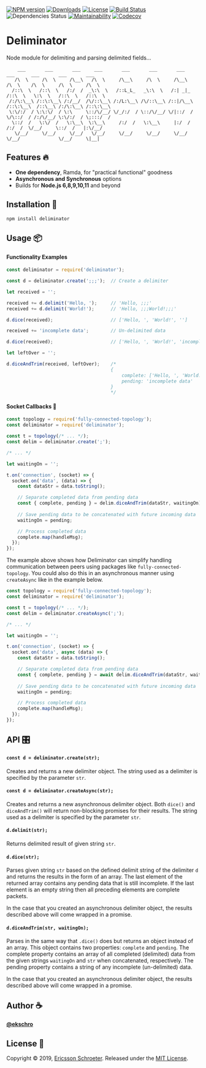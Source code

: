 [![NPM version][npm-image]][npm-url]
[![Downloads][downloads-image]][downloads-url]
[![License][license-image]][license-url]
[![Build Status][build-status-image]][build-status-url]
![Dependencies Status][david-image]
[![Maintainability][code-climate-image]][code-climate-url]
[![Codecov][codecov-image]][codecov-url]

# Deliminator
Node module for delimiting and parsing delimited fields... 

```
    ___       ___       ___     ___       ___       ___       ___       ___      ___       ___       ___   
   /\  \     /\  \     /\__\   /\  \     /\__\     /\  \     /\__\     /\  \    /\  \     /\  \     /\  \  
  /::\  \   /::\  \   /:/  /  _\:\  \   /::L_L_   _\:\  \   /:| _|_   /::\  \   \:\  \   /::\  \   /::\  \ 
 /:/\:\__\ /::\:\__\ /:/__/  /\/::\__\ /:/L:\__\ /\/::\__\ /::|/\__\ /::\:\__\  /::\__\ /:/\:\__\ /::\:\__\
 \:\/:/  / \:\:\/  / \:\     \::/\/__/ \/_/:/  / \::/\/__/ \/|::/  / \/\::/  / /:/\/__/ \:\/:/  / \;:::/  /
  \::/  /   \:\/  /   \:\__\  \:\__\     /:/  /   \:\__\     |:/  /    /:/  /  \/__/     \::/  /   |:\/__/ 
   \/__/     \/__/     \/__/   \/__/     \/__/     \/__/     \/__/     \/__/              \/__/     \|__|  
```

## Features 🔥
- **One dependency**, Ramda, for "practical functional" goodness
- **Asynchronous and Synchronous** options
- Builds for **Node.js 6,8,9,10,11** and beyond

## Installation 🔧

```
npm install deliminator
```

## Usage 📦
#### Functionality Examples
``` js
const deliminator = require('deliminator');

const d = deliminator.create(';;;');  // Create a delimiter

let received = '';

received += d.delimit('Hello, ');     // 'Hello, ;;;'
received += d.delimit('World!');      // 'Hello, ;;;World!;;;'

d.dice(received);                     // ['Hello, ', 'World!', '']

received += 'incomplete data';        // Un-delimited data

d.dice(received);                     // ['Hello, ', 'World!', 'incomplete data']

let leftOver = '';

d.diceAndTrim(received, leftOver);    /* 
                                      {
                                          complete: ['Hello, ', 'World!'], 
                                          pending: 'incomplete data'
                                      } 
                                      */
```

#### Socket Callbacks 🔌
```js
const topology = require('fully-connected-topology');
const deliminator = require('deliminator');

const t = topology(/* ... */);
const delim = deliminator.create(';');

/* ... */

let waitingOn = '';

t.on('connection', (socket) => {
  socket.on('data', (data) => {
    const dataStr = data.toString();

    // Separate completed data from pending data
    const { complete, pending } = delim.diceAndTrim(dataStr, waitingOn);
    
    // Save pending data to be concatenated with future incoming data
    waitingOn = pending;

    // Process completed data
    complete.map(handleMsg);
  });
});
```

The example above shows how Deliminator can simplify handling communication between peers using packages like `fully-connected-topology`.  You could also do this in an asynchronous manner using `createAsync` like in the example below.

```js
const topology = require('fully-connected-topology');
const deliminator = require('deliminator');

const t = topology(/* ... */);
const delim = deliminator.createAsync(';');

/* ... */

let waitingOn = '';

t.on('connection', (socket) => {
  socket.on('data', async (data) => {
    const dataStr = data.toString();

    // Separate completed data from pending data
    const { complete, pending } = await delim.diceAndTrim(dataStr, waitingOn);
      
    // Save pending data to be concatenated with future incoming data
    waitingOn = pending;

    // Process completed data
    complete.map(handleMsg);
  });
});
```

## API 🎛
#### `const d = deliminator.create(str);`

Creates and returns a new delimiter object. The string used as a delimiter is specified by the parameter `str`.

#### `const d = deliminator.createAsync(str);`

Creates and returns a new asynchronous delimiter object.  Both `dice()` and `diceAndTrim()` will return non-blocking promises for their results.  The string used as a delimiter is specified by the parameter `str`.

#### `d.delimit(str);`

Returns delimited result of given string `str`.

#### `d.dice(str);`

Parses given string `str` based on the defined delimit string of the delimiter `d` and returns the results in the form of an array.  The last element of the returned array contains any pending data that is still incomplete.  If the last element is an empty string then all preceding elements are complete packets.

In the case that you created an asynchronous delimiter object, the results described above will come wrapped in a promise.

#### `d.diceAndTrim(str, waitingOn);`

Parses in the same way that `.dice()` does but returns an object instead of an array.  This object contains two properties: `complete` and `pending`.  The complete property contains an array of all completed (delimited) data from the given strings `waitingOn` and `str` when concatenated, respectively.  The pending property contains a string of any incomplete (un-delimited) data.

In the case that you created an asynchronous delimiter object, the results described above will come wrapped in a promise.

## Author ☕️
#### [@ekschro](https://github.com/ekschro)

## License 🔑
Copyright © 2019, [Ericsson Schroeter](https://github.com/ekschro). Released under the [MIT License](LICENSE).

[npm-image]: https://img.shields.io/npm/v/deliminator.svg?
[npm-url]: https://www.npmjs.com/package/deliminator
[license-image]: https://img.shields.io/npm/l/deliminator.svg?
[license-url]: https://www.npmjs.com/package/deliminator
[downloads-image]: https://img.shields.io/npm/dt/deliminator.svg?
[downloads-url]: https://www.npmjs.com/package/deliminator
[build-status-image]: https://travis-ci.org/ekschro/deliminator.svg?branch=master
[build-status-url]: https://travis-ci.org/ekschro/deliminator
[david-image]: https://img.shields.io/david/ekschro/deliminator.svg
[code-climate-url]: https://codeclimate.com/github/ekschro/deliminator/maintainability
[code-climate-image]: https://api.codeclimate.com/v1/badges/78baced79207578bba1a/maintainability
[codecov-url]: https://codecov.io/gh/ekschro/deliminator
[codecov-image]: https://img.shields.io/codecov/c/github/ekschro/deliminator.svg?style=flat